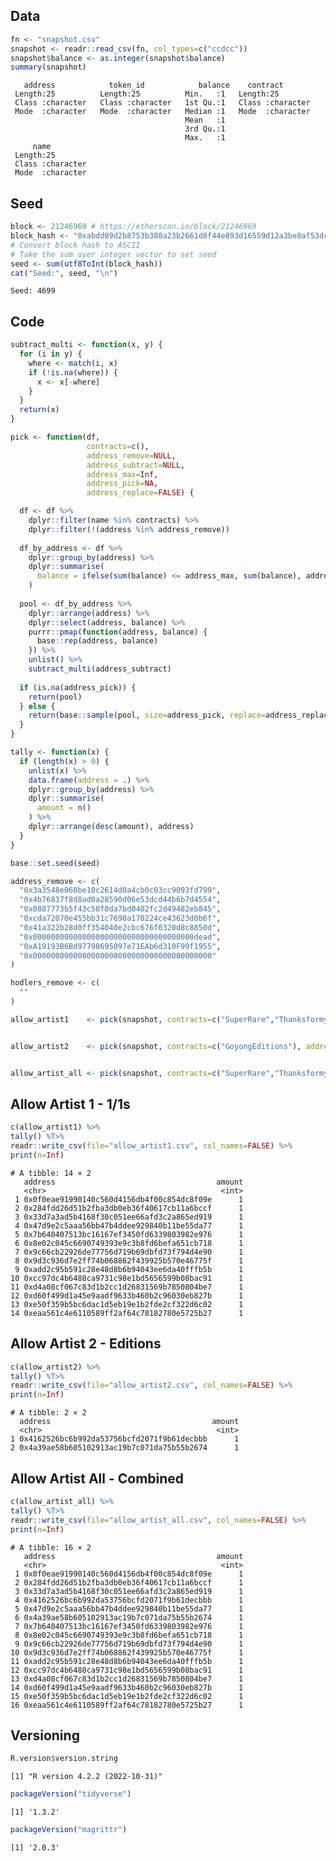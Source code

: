 
<!-- README.md is generated from README.Rmd. Please edit that file -->

## Data

``` r
fn <- "snapshot.csv"
snapshot <- readr::read_csv(fn, col_types=c("ccdcc"))
snapshot$balance <- as.integer(snapshot$balance)
summary(snapshot)
```

       address            token_id            balance    contract        
     Length:25          Length:25          Min.   :1   Length:25         
     Class :character   Class :character   1st Qu.:1   Class :character  
     Mode  :character   Mode  :character   Median :1   Mode  :character  
                                           Mean   :1                     
                                           3rd Qu.:1                     
                                           Max.   :1                     
         name          
     Length:25         
     Class :character  
     Mode  :character  
                       
                       
                       

## Seed

``` r
block <- 21246969 # https://etherscan.io/block/21246969
block_hash <- "0xabdd89d2b8753b380a23b2661d8f44e893d16559d12a3be8af53dcf80b2c46d0"
# Convert block hash to ASCII
# Take the sum over integer vector to set seed
seed <- sum(utf8ToInt(block_hash))
cat("Seed:", seed, "\n")
```

    Seed: 4699 

## Code

``` r
subtract_multi <- function(x, y) {
  for (i in y) {
    where <- match(i, x)
    if (!is.na(where)) {
      x <- x[-where]
    }
  }
  return(x)
}

pick <- function(df,
                 contracts=c(),
                 address_remove=NULL,
                 address_subtract=NULL,
                 address_max=Inf,
                 address_pick=NA,
                 address_replace=FALSE) {

  df <- df %>%
    dplyr::filter(name %in% contracts) %>%
    dplyr::filter(!(address %in% address_remove))
  
  df_by_address <- df %>%
    dplyr::group_by(address) %>%
    dplyr::summarise(
      balance = ifelse(sum(balance) <= address_max, sum(balance), address_max)
    )
  
  pool <- df_by_address %>%
    dplyr::arrange(address) %>%
    dplyr::select(address, balance) %>%
    purrr::pmap(function(address, balance) {
      base::rep(address, balance)
    }) %>%
    unlist() %>%
    subtract_multi(address_subtract)
  
  if (is.na(address_pick)) {
    return(pool)
  } else {
    return(base::sample(pool, size=address_pick, replace=address_replace))
  }
}

tally <- function(x) {
  if (length(x) > 0) {
    unlist(x) %>%
    data.frame(address = .) %>%
    dplyr::group_by(address) %>%
    dplyr::summarise(
      amount = n()
    ) %>%
    dplyr::arrange(desc(amount), address)
  }
}
```

``` r
base::set.seed(seed)

address_remove <- c(
  "0x3a3548e060be10c2614d0a4cb0c03cc9093fd799",
  "0x4b76837f8d8ad0a28590d06e53dcd44b6b7d4554",
  "0x0887773b5f43c58f0da7bd0402fc2d49482eb845",
  "0xcda72070e455bb31c7690a170224ce43623d0b6f",
  "0x41a322b28d0ff354040e2cbc676f0320d8c8850d",
  "0x000000000000000000000000000000000000dead",
  "0xA19193B6Bd97798695097e71EAb6d310F99f1955",
  "0x0000000000000000000000000000000000000000"
)

hodlers_remove <- c(
  ""
)

allow_artist1    <- pick(snapshot, contracts=c("SuperRare","Thanksformyfrens","Goyong11"), address_remove=address_remove,address_max=1)


allow_artist2    <- pick(snapshot, contracts=c("GoyongEditions"), address_remove=address_remove,address_subtract=allow_artist1,address_max=1)


allow_artist_all <- pick(snapshot, contracts=c("SuperRare","Thanksformyfrens","Goyong11","GoyongEditions"), address_remove=address_remove,address_max=1)
```

## Allow Artist 1 - 1/1s

``` r
c(allow_artist1) %>%
tally() %T>%
readr::write_csv(file="allow_artist1.csv", col_names=FALSE) %>%
print(n=Inf)
```

    # A tibble: 14 × 2
       address                                    amount
       <chr>                                       <int>
     1 0x0f0eae91990140c560d4156db4f00c854dc8f09e      1
     2 0x284fdd26d51b2fba3db0eb36f40617cb11a6bccf      1
     3 0x33d7a3ad5b4168f30c051ee66afd3c2a865ed919      1
     4 0x47d9e2c5aaa56bb47b4ddee929840b11be55da77      1
     5 0x7b640407513bc16167ef3450fd6339803982e976      1
     6 0x8e02c045c6690749393e9c3b8fd6befa651cb718      1
     7 0x9c66cb22926de77756d719b69dbfd73f794d4e90      1
     8 0x9d3c936d7e2ff74b068862f439925b570e46775f      1
     9 0xadd2c95b591c28e48d8b6b94043ee6da40fffb5b      1
    10 0xcc97dc4b6488ca9731c98e1bd5656599b08bac91      1
    11 0xd4a08cf067c83d1b2cc1d26831569b7850804be7      1
    12 0xd60f499d1a45e9aadf9633b460b2c96030eb827b      1
    13 0xe50f359b5bc6dac1d5eb19e1b2fde2cf322d6c02      1
    14 0xeaa561c4e6110589ff2af64c78182780e5725b27      1

## Allow Artist 2 - Editions

``` r
c(allow_artist2) %>%
tally() %T>%
readr::write_csv(file="allow_artist2.csv", col_names=FALSE) %>%
print(n=Inf)
```

    # A tibble: 2 × 2
      address                                    amount
      <chr>                                       <int>
    1 0x4162526bc6b992da53756bcfd2071f9b61decbbb      1
    2 0x4a39ae58b605102913ac19b7c071da75b55b2674      1

## Allow Artist All - Combined

``` r
c(allow_artist_all) %>%
tally() %T>%
readr::write_csv(file="allow_artist_all.csv", col_names=FALSE) %>%
print(n=Inf)
```

    # A tibble: 16 × 2
       address                                    amount
       <chr>                                       <int>
     1 0x0f0eae91990140c560d4156db4f00c854dc8f09e      1
     2 0x284fdd26d51b2fba3db0eb36f40617cb11a6bccf      1
     3 0x33d7a3ad5b4168f30c051ee66afd3c2a865ed919      1
     4 0x4162526bc6b992da53756bcfd2071f9b61decbbb      1
     5 0x47d9e2c5aaa56bb47b4ddee929840b11be55da77      1
     6 0x4a39ae58b605102913ac19b7c071da75b55b2674      1
     7 0x7b640407513bc16167ef3450fd6339803982e976      1
     8 0x8e02c045c6690749393e9c3b8fd6befa651cb718      1
     9 0x9c66cb22926de77756d719b69dbfd73f794d4e90      1
    10 0x9d3c936d7e2ff74b068862f439925b570e46775f      1
    11 0xadd2c95b591c28e48d8b6b94043ee6da40fffb5b      1
    12 0xcc97dc4b6488ca9731c98e1bd5656599b08bac91      1
    13 0xd4a08cf067c83d1b2cc1d26831569b7850804be7      1
    14 0xd60f499d1a45e9aadf9633b460b2c96030eb827b      1
    15 0xe50f359b5bc6dac1d5eb19e1b2fde2cf322d6c02      1
    16 0xeaa561c4e6110589ff2af64c78182780e5725b27      1

## Versioning

``` r
R.version$version.string
```

    [1] "R version 4.2.2 (2022-10-31)"

``` r
packageVersion("tidyverse")
```

    [1] '1.3.2'

``` r
packageVersion("magrittr")
```

    [1] '2.0.3'
